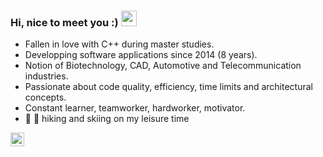 ### Hi, nice to meet you :)  <img src="https://w7.pngwing.com/pngs/944/567/png-transparent-emojipedia-handshake-homo-sapiens-hug-shake-hands-hand-emoticon-greeting-thumbnail.png" width="25px">

- Fallen in love with C++ during master studies.
- Developping software applications since 2014 (8 years).
- Notion of Biotechnology, CAD, Automotive and Telecommunication industries. 
- Passionate about code quality, efficiency, time limits and architectural concepts.
- Constant learner, teamworker, hardworker, motivator.
- :sunrise_over_mountains: :ski: hiking and skiing on my leisure time

<a href="https://www.linkedin.com/in/dmytro-kulik/">
  <img align="left" alt="DK's LinkedIN" width="22px" src="https://raw.githubusercontent.com/peterthehan/peterthehan/master/assets/linkedin.svg" />
</a>
<br />

<!-- p align="center"> <img src="https://github-readme-stats.vercel.app/api?username=dkulik&show_icons=true&theme=gotham" alt="dkulik" / -->

